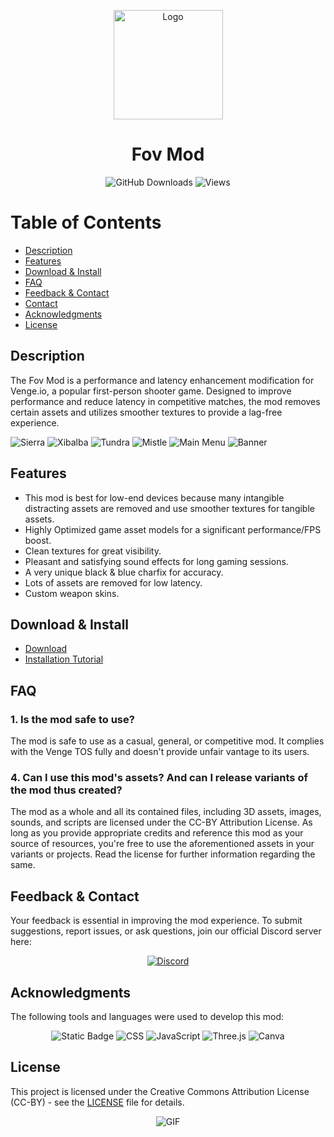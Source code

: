 <p align="center">
  <img src="https://iili.io/d98K2XR.png" width="175" alt="Logo">
</p>

<h1 align="center">Fov Mod</h1>

<p align="center">
  <img alt="GitHub Downloads" src="https://img.shields.io/github/downloads/Moroxi/Fov-Mod/total.svg?style=for-the-badge">
  <img alt="Views" src="https://komarev.com/ghpvc/?username=Fov-Mod&color=green&style=for-the-badge&label=VIEWS&abbreviated=true">
</p>

# Table of Contents

- [Description](#description)
- [Features](#features)
- [Download & Install](#download&install)
- [FAQ](#faq)
- [Feedback & Contact](#feedback&contact)
- [Contact](#contact)
- [Acknowledgments](#acknowledgments)
- [License](#license)

## Description  <a name="description"></a>

The Fov Mod is a performance and latency enhancement modification for Venge.io, a popular first-person shooter game. Designed to improve performance and reduce latency in competitive matches, the mod removes certain assets and utilizes smoother textures to provide a lag-free experience.

![Sierra](https://iili.io/di1hW6N.png)
![Xibalba](https://iili.io/di1jeUP.png)
![Tundra](https://iili.io/di1wQCx.png)
![Mistle](https://iili.io/di1NAG4.png)
![Main Menu](https://iili.io/2fAYOiJ.png)
![Banner](https://iili.io/23UykSS.png)

## Features  <a name="features"></a>

- This mod is best for low-end devices because many intangible distracting assets are removed and use smoother textures for tangible assets.
- Highly Optimized game asset models for a significant performance/FPS boost.
- Clean textures for great visibility.
- Pleasant and satisfying sound effects for long gaming sessions.
- A very unique black & blue charfix for accuracy.
- Lots of assets are removed for low latency.
- Custom weapon skins.

## Download & Install  <a name="download&install"></a>

- [Download](https://github.com/Moroxi/Fov-Mod/releases/latest)
- [Installation Tutorial](https://www.youtube.com/watch?v=rjoybp7CKPs)

## FAQ  <a name="faq"></a>

### 1. Is the mod safe to use?

The mod is safe to use as a casual, general, or competitive mod. It complies with the Venge TOS fully and doesn't provide unfair vantage to its users.

### 4. Can I use this mod's assets? And can I release variants of the mod thus created?

The mod as a whole and all its contained files, including 3D assets, images, sounds, and scripts are licensed under the CC-BY Attribution License. As long as you provide appropriate credits and reference this mod as your source of resources, you're free to use the aforementioned assets in your variants or projects. Read the license for further information regarding the same.

## Feedback & Contact  <a name="feedback&contact"></a>

Your feedback is essential in improving the mod experience. To submit suggestions, report issues, or ask questions, join our official Discord server here:
<p align="center">
  <a href="https://discord.gg/sT8b5r9vwB">
    <img alt="Discord" src="https://img.shields.io/badge/Discord-5865F2?style=for-the-badge&logo=discord&logoColor=white">
  </a>
</p>

## Acknowledgments  <a name="acknowledgments"></a>

The following tools and languages were used to develop this mod:
<p align="center">
  <img alt="Static Badge" src="https://img.shields.io/badge/PIXLR-%233EBBDF?style=for-the-badge&logo=pixlr&logoColor=white&color=black">
  <img alt="CSS" src="https://img.shields.io/badge/CSS-1572B6?style=for-the-badge&logo=css3">
  <img alt="JavaScript" src="https://img.shields.io/badge/JavaScript-F7DF1E?style=for-the-badge&logo=javascript&logoColor=black">
  <img alt="Three.js" src="https://img.shields.io/badge/Three.js-000000?style=for-the-badge&logo=three.js">
  <img alt="Canva" src="https://img.shields.io/badge/CANVA-green?style=for-the-badge&logo=canva&labelColor=black">

</p>

## License  <a name="license"></a>

This project is licensed under the Creative Commons Attribution License (CC-BY) - see the [LICENSE](LICENSE) file for details.

<p align="center">
  <img src="https://iili.io/d98Aeyl.gif" alt="GIF" autoplay loop>
</p>
